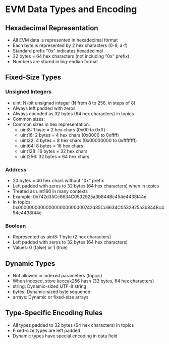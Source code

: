 # EVM Data Types and Encoding

## Hexadecimal Representation
- All EVM data is represented in hexadecimal format
- Each byte is represented by 2 hex characters (0-9, a-f)
- Standard prefix "0x" indicates hexadecimal
- 32 bytes = 64 hex characters (not including "0x" prefix)
- Numbers are stored in big-endian format

## Fixed-Size Types

### Unsigned Integers
- uint<N>: N-bit unsigned integer (N from 8 to 256, in steps of 8)
- Always left padded with zeros
- Always encoded as 32 bytes (64 hex characters) in topics
- Common sizes:
- Common sizes in hex representation:
  - uint8:   1 byte  = 2 hex chars    (0x00 to 0xff)
  - uint16:  2 bytes = 4 hex chars    (0x0000 to 0xffff)
  - uint32:  4 bytes = 8 hex chars    (0x00000000 to 0xffffffff)
  - uint64:  8 bytes = 16 hex chars
  - uint128: 16 bytes = 32 hex chars
  - uint256: 32 bytes = 64 hex chars

### Address
- 20 bytes = 40 hex chars without "0x" prefix
- Left padded with zeros to 32 bytes (64 hex characters) when in topics
- Treated as uint160 in many contexts
- Example: 0x742d35Cc6634C0532925a3b844Bc454e4438f44e
- In topics: 0x000000000000000000000000742d35Cc6634C0532925a3b844Bc454e4438f44e

### Boolean
- Represented as uint8: 1 byte (2 hex characters)
- Left padded with zeros to 32 bytes (64 hex characters)
- Values: 0 (false) or 1 (true)

## Dynamic Types
- Not allowed in indexed parameters (topics)
- When indexed, store keccak256 hash (32 bytes, 64 hex characters)
- string: Dynamic-sized UTF-8 string
- bytes: Dynamic-sized byte sequence
- arrays: Dynamic or fixed-size arrays

## Type-Specific Encoding Rules
- All types padded to 32 bytes (64 hex characters) in topics
- Fixed-size types are left padded
- Dynamic types have special encoding in data field